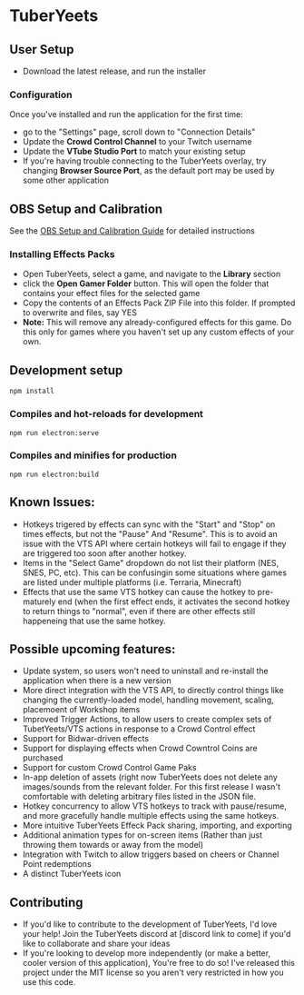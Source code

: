 # TuberYeets

## User Setup
- Download the latest release, and run the installer

### Configuration
Once you've installed and run the application for the first time: 
- go to the "Settings" page, scroll down to "Connection Details"
- Update the __Crowd Control Channel__ to your Twitch username
- Update the __VTube Studio Port__ to match your existing setup
- If you're having trouble connecting to the TuberYeets overlay, try changing __Browser Source Port__, as the default port may be used by some other application

## OBS Setup and Calibration
See the [OBS Setup and Calibration Guide](https://github.com/jayo-exe/tuberyeets/wiki/OBS-Setup-and-Calibration-Guide) for detailed instructions

### Installing Effects Packs
- Open TuberYeets, select a game, and navigate to the __Library__ section
- click the __Open Gamer Folder__ button.  This will open the folder that contains your effect files for the selected game
- Copy the contents of an Effects Pack ZIP File into this folder.  If prompted to overwrite and files, say YES
- __Note:__  This will remove any already-configured effects for this game.  Do this only for games where you haven't set up any custom effects of your own.

## Development setup
```
npm install
```

### Compiles and hot-reloads for development
```
npm run electron:serve
```

### Compiles and minifies for production
```
npm run electron:build
```

## Known Issues:
- Hotkeys trigered by effects can sync with the "Start" and "Stop" on times effects, but not the "Pause" And "Resume".  This is to avoid an issue with the VTS API where certain hotkeys will fail to engage if they are triggered too soon after another hotkey.
- Items in the "Select Game" dropdown do not list their platform (NES, SNES, PC, etc).  This can be confusingin some situations where games are listed under multiple platforms (i.e. Terraria, Minecraft)
- Effects that use the same VTS hotkey can cause the hotkey to pre-maturely end (when the first effect ends, it activates the second hotkey to return things to "normal", even if there are other effects still happeneing that use the same hotkey.

## Possible upcoming features:
- Update system, so users won't need to uninstall and re-install the application when there is a new version
- More direct integration with the VTS API, to directly control things like changing the currently-loaded model, handling movement, scaling, placemoent of Workshop items
- Improved Trigger Actions, to allow users to create complex sets of TubetYeets/VTS actions in response to a Crowd Control effect
- Support for Bidwar-driven effects
- Support for displaying effects when Crowd Cowntrol Coins are purchased
- Support for custom Crowd Control Game Paks
- In-app deletion of assets (right now TuberYeets does not delete any images/sounds from the relevant folder.  For this first release I wasn't comfortable with deleting arbitrary files listed in the JSON file.
- Hotkey concurrency to allow VTS hotkeys to track with pause/resume, and more gracefully handle multiple effects using the same hotkeys.
- More intuitive TuberYeets Effeck Pack sharing, importing, and exporting
- Additional animation types for on-screen items (Rather than just throwing them towards or away from the model)
- Integration with Twitch to allow triggers based on cheers or Channel Point redemptions
- A distinct TuberYeets icon

## Contributing
- If you'd like to contribute to the development of TuberYeets, I'd love your help! Join the TuberYeets discord at [discord link to come] if you'd like to collaborate and share your ideas
- If you're looking to develop more independently (or make a better, cooler version of this application), You're free to do so!  I've released this project under the MIT license so you aren't very restricted in how you use this code.
